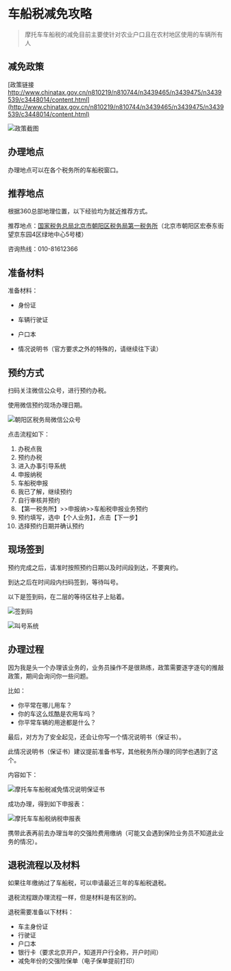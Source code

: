 # 车船税减免攻略

> 摩托车车船税的减免目前主要使针对农业户口且在农村地区使用的车辆所有人

## 减免政策

[政策链接 http://www.chinatax.gov.cn/n810219/n810744/n3439465/n3439475/n3439539/c3448014/content.html](http://www.chinatax.gov.cn/n810219/n810744/n3439465/n3439475/n3439539/c3448014/content.html)

![政策截图](https://cdn.jsdelivr.net/gh/AzureFatty/MoYouClubPic@master/2021/20210401154735.jpg)

## 办理地点

办理地点可以在各个税务所的车船税窗口。

## 推荐地点

根据360总部地理位置，以下经验均为就近推荐方式。

推荐地点：[国家税务总局北京市朝阳区税务局第一税务所](https://surl.amap.com/5uzZuV1p9hD)（北京市朝阳区宏泰东街望京东园4区绿地中心5号楼）

咨询热线：010-81612366

## 准备材料

准备材料：

- 身份证

- 车辆行驶证

- 户口本

- 情况说明书（官方要求之外的特殊的，请继续往下读）

## 预约方式

扫码关注微信公众号，进行预约办税。

使用微信预约现场办理日期。

![朝阳区税务局微信公众号](https://cdn.jsdelivr.net/gh/AzureFatty/MoYouClubPic@master/2021/20210401154805.jpg)


点击流程如下：

1. 办税点我
2. 预约办税
3. 进入办事引导系统
4. 申报纳税
5. 车船税申报
6. 我已了解，继续预约
7. 自行审核并预约
8. 【第一税务所】>>申报纳>>车船税申报业务预约
9. 预约填写，选中【个人业务】，点击【下一步】
10. 选择预约日期并确认预约


## 现场签到

预约完成之后，请准时按照预约日期以及时间段到达，不要爽约。

到达之后在时间段内扫码签到，等待叫号。

以下是签到码，在二层的等待区柱子上贴着。

![签到码](https://cdn.jsdelivr.net/gh/AzureFatty/MoYouClubPic@master/2021/20210401154834.jpg)

![叫号系统](https://cdn.jsdelivr.net/gh/AzureFatty/MoYouClubPic@master/2021/20210401154855.jpg)


## 办理过程

因为我是头一个办理该业务的，业务员操作不是很熟练，政策需要逐字逐句的推敲政策，期间会询问你一些问题。

比如：

- 你平常在哪儿用车？
- 你的车这么炫酷是农用车吗？
- 你平常车辆的用途都是什么？

最后，对方为了安全起见，还会让你写一个情况说明书（保证书）。

此情况说明书（保证书）建议提前准备书写，其他税务所办理的同学也遇到了这个。

内容如下：

![摩托车车船税减免情况说明保证书](https://cdn.jsdelivr.net/gh/AzureFatty/MoYouClubPic@master/2021/20210401154921.jpg)

成功办理，得到如下申报表：

![摩托车车船税纳税申报表](https://cdn.jsdelivr.net/gh/AzureFatty/MoYouClubPic@master/2021/20210401154937.jpg)

携带此表再前去办理当年的交强险费用缴纳（可能又会遇到保险业务员不知道此业务的情况）。

## 退税流程以及材料

如果往年缴纳过了车船税，可以申请最近三年的车船税退税。

退税流程跟办理流程一样，但是材料是有区别的。

退税需要准备以下材料：

- 车主身份证
- 行驶证
- 户口本
- 银行卡（要求北京开户，知道开户行全称，开户时间）
- 减免年份的交强险保单（电子保单提前打印）